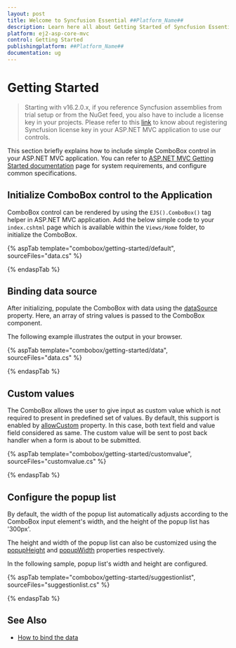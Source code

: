 ```yaml
---
layout: post
title: Welcome to Syncfusion Essential ##Platform_Name##
description: Learn here all about Getting Started of Syncfusion Essential ##Platform_Name## widgets based on HTML5 and jQuery.
platform: ej2-asp-core-mvc
control: Getting Started
publishingplatform: ##Platform_Name##
documentation: ug
---
```



# Getting Started

> Starting with v16.2.0.x, if you reference Syncfusion assemblies from trial setup or from the NuGet feed, you also have to include a license key in your projects. Please refer to this [link](https://help.syncfusion.com/common/essential-studio/licensing/license-key) to know about registering Syncfusion license key in your ASP.NET MVC application to use our controls.

This section briefly explains how to include simple ComboBox control in your ASP.NET MVC application. You can refer to [ASP.NET MVC Getting Started documentation](../getting-started/) page for system requirements, and configure common specifications.

## Initialize ComboBox control to the Application

ComboBox control can be rendered by using the `EJS().ComboBox()` tag helper in ASP.NET MVC application. Add the below simple code to your `index.cshtml` page which is available within the `Views/Home` folder, to initialize the ComboBox.

{% aspTab template="combobox/getting-started/default", sourceFiles="data.cs" %}

{% endaspTab %}

## Binding data source

After initializing, populate the ComboBox with data using the [dataSource](https://help.syncfusion.com/cr/cref_files/aspnetmvc-js2/Syncfusion.EJ2~Syncfusion.EJ2.DropDowns.ComboBox~DataSource.html) property.
Here, an array of string values is passed to the ComboBox component.

The following example illustrates the output in your browser.

{% aspTab template="combobox/getting-started/data", sourceFiles="data.cs" %}

{% endaspTab %}

## Custom values

The ComboBox allows the user to give input as custom value which is not required to present in predefined
set of values. By default, this support is enabled by [allowCustom](https://help.syncfusion.com/cr/cref_files/aspnetmvc-js2/Syncfusion.EJ2~Syncfusion.EJ2.DropDowns.ComboBox~AllowCustom.html)
 property. In this case, both text field and value field considered as same.
The custom value will be sent to post back handler when a form is about to be submitted.

{% aspTab template="combobox/getting-started/customvalue", sourceFiles="customvalue.cs" %}

{% endaspTab %}

## Configure the popup list

By default, the width of the popup list automatically adjusts according to the ComboBox input element's width, and the height of the popup list has '300px'.

The height and width of the popup list can also be customized using the
[popupHeight](https://help.syncfusion.com/cr/cref_files/aspnetmvc-js2/Syncfusion.EJ2~Syncfusion.EJ2.DropDowns.ComboBox~PopupHeight.html) and [popupWidth](https://help.syncfusion.com/cr/cref_files/aspnetmvc-js2/Syncfusion.EJ2~Syncfusion.EJ2.DropDowns.ComboBox~PopupWidth.html) properties
respectively.

In the following sample, popup list's width and height are configured.

{% aspTab template="combobox/getting-started/suggestionlist", sourceFiles="suggestionlist.cs" %}

{% endaspTab %}

## See Also

* [How to bind the data](./data-binding/)
